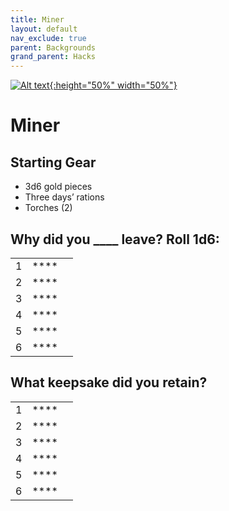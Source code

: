 ```yaml
---
title: Miner
layout: default
nav_exclude: true
parent: Backgrounds
grand_parent: Hacks
---
```


[![Alt text](/img/backgrounds/miner.jpg "East of the Sun and West of the Moon, illustrated by Kay Nielsen"){:height="50%" width="50%"}](/img/backgrounds/miner.jpg)

# Miner

## Starting Gear

- 3d6 gold pieces
- Three days’ rations
- Torches (2)


## Why did you ____ leave? Roll 1d6:

|      |      |      |
| ---- | ---- | ---- |
| 1    |**** |      |
| 2    |**** |      |
| 3    |**** |      |
| 4    |**** |      |
| 5    |**** |      |
| 6    |**** |      |

## What keepsake did you retain?

|      |      |      |
| ---- | ---- | ---- |
| 1    |**** |      |
| 2    |**** |      |
| 3    |**** |      |
| 4    |**** |      |
| 5    |**** |      |
| 6    |**** |      |
